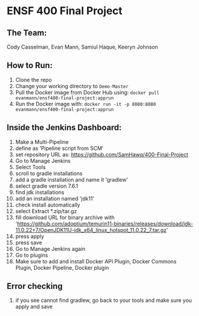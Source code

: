 # ENSF 400 Final Project
## The Team:
Cody Casselman, Evan Mann, Samiul Haque, Keeryn Johnson

## How to Run:
1. Clone the repo
2. Change your working directory to `Demo-Master`
3. Pull the Docker image from Docker Hub using: `docker pull evanmann/ensf400-final-project:apprun`
4. Run the Docker image with: `docker run -it -p 8080:8080 evanmann/ensf400-final-project:apprun`

## Inside the Jenkins Dashboard:
1. Make a Multi-Pipeline
2. define as 'Pipeline script from SCM'
3. set repository URL as: https://github.com/SamHawq/400-Final-Project
5. Go to Manage Jenkins
6. Select Tools
7. scroll to gradle installations
8. add a gradle installation and name it 'gradlew'
9. select gradle version 7.6.1
10. find jdk installations
11. add an installation named 'jdk11'
12. check install automatically
13. select Extract *.zip/tar.gz
14. fill download URL for binary archive with 'https://github.com/adoptium/temurin11-binaries/releases/download/jdk-11.0.22+7/OpenJDK11U-jdk_x64_linux_hotspot_11.0.22_7.tar.gz'
15. press apply
16. press save
17. Go to Manage Jenkins again
18. Go to plugins
19. Make sure to add and install Docker API Plugin, Docker Commons Plugin, Docker Pipeline, Docker plugin

## Error checking
1. if you see cannot find gradlew, go back to your tools and make sure you apply and save
